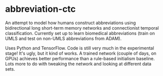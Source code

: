 # abbreviation-ctc

An attempt to model how humans construct abbreviations using bidirectional long short-term memory networks and connectionist temporal classification. Currently set up to learn biomedical abbreviations (train on UMLS and test on non-UMLS abbreviations from ADAM).

Uses Python and TensorFlow. Code is still very much in the experimental stage! It's ugly, but it kind of works. A trained network (couple of days, on GPUs) achieves better performance than a rule-based initialism baseline. Lots more to do with tweaking the network and looking at different data sets.
